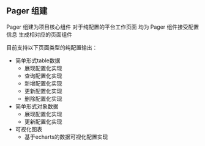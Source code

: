 ## Pager 组建

Pager 组建为项目核心组件 对于纯配置的平台工作页面 均为 Pager 组件接受配置信息 生成相对应的页面组件

目前支持以下页面类型的纯配置输出：

- 简单形式table数据
    - 展现配置化实现
    - 查询配置化实现
    - 新增配置化实现
    - 更新配置化实现
    - 删除配置化实现
- 简单形式对象数据
    - 展现配置化实现
    - 更新配置化实现
- 可视化图表
    - 基于echarts的数据可视化配置实现